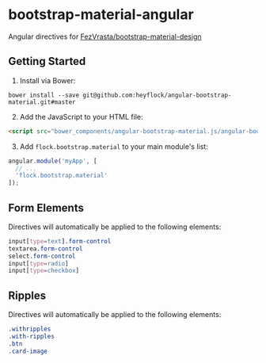 # bootstrap-material-angular
Angular directives for [FezVrasta/bootstrap-material-design](https://github.com/FezVrasta/bootstrap-material-design)

## Getting Started

1. Install via Bower:

```
bower install --save git@github.com:heyflock/angular-bootstrap-material.git#master
```

2. Add the JavaScript to your HTML file:

```html
<script src="bower_components/angular-bootstrap-material.js/angular-bootstrap-material.js"></script>
```

3. Add `flock.bootstrap.material` to your main module's list:

```js
angular.module('myApp', [
  // ...
  'flock.bootstrap.material'
]);
```

## Form Elements
Directives will automatically be applied to the following elements:
```css
input[type=text].form-control
textarea.form-control
select.form-control
input[type=radio]
input[type=checkbox]
```

## Ripples
Directives will automatically be applied to the following elements:
```css
.withripples
.with-ripples
.btn
.card-image
```
